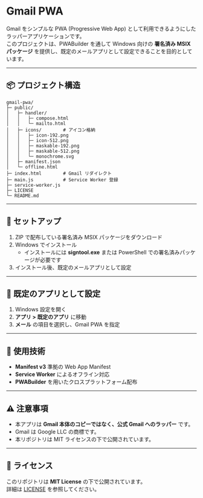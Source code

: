 # Gmail PWA

Gmail をシンプルな PWA (Progressive Web App) として利用できるようにしたラッパーアプリケーションです。  
このプロジェクトは、PWABuilder を通して Windows 向けの **署名済み MSIX パッケージ** を提供し、既定のメールアプリとして設定できることを目的としています。

---

## 📦 プロジェクト構造

```
gmail-pwa/
├─ public/
│   ├─ handler/
│   │   ├─ compose.html
│   │   └─ mailto.html
│   ├─ icons/        # アイコン格納
│   │   ├─ icon-192.png
│   │   ├─ icon-512.png
│   │   ├─ maskable-192.png
│   │   ├─ maskable-512.png
│   │   └─ monochrome.svg
│   ├─ manifest.json
│   └─ offline.html
├─ index.html        # Gmail リダイレクト
├─ main.js           # Service Worker 登録
├─ service-worker.js
├─ LICENSE
└─ README.md
```

---

## 🚀 セットアップ

1. ZIP で配布している署名済み MSIX パッケージをダウンロード  
2. Windows でインストール  
   - インストールには **signtool.exe** または PowerShell での署名済みパッケージが必要です  
3. インストール後、既定のメールアプリとして設定  

---

## 📧 既定のアプリとして設定

1. Windows 設定を開く  
2. **アプリ > 既定のアプリ** に移動  
3. **メール** の項目を選択し、Gmail PWA を指定  

---

## 📄 使用技術

- **Manifest v3** 準拠の Web App Manifest  
- **Service Worker** によるオフライン対応  
- **PWABuilder** を用いたクロスプラットフォーム配布  

---

## ⚠️ 注意事項

- 本アプリは **Gmail 本体のコピーではなく、公式 Gmail へのラッパー** です。  
- Gmail は Google LLC の商標です。  
- 本リポジトリは MIT ライセンスの下で公開されています。  

---

## 📜 ライセンス

このリポジトリは **MIT License** の下で公開されています。  
詳細は [LICENSE](./LICENSE) を参照してください。
